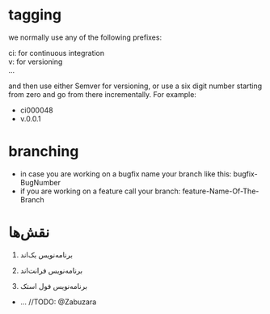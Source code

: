# tagging
we normally use any of the following prefixes: 
    
ci: for continuous integration  
v: for versioning  
...

and then use either Semver for versioning, or use a six digit number starting from zero and go from there incrementally. For example:  
- ci000048  
- v.0.0.1  

# branching
- in case you are working on a bugfix name your branch like this: bugfix-BugNumber  
- if you are working on a feature call your branch: feature-Name-Of-The-Branch

<h1 dir="rtl" align="left">نقش‌ها</h1>
<ol>
    <li>
        <p dir="rtl" align="left">برنامه‌نویس بک‌اند</p>
    </li>
    <li>
        <p dir="rtl" align="left">برنامه‌نویس فرانت‌اند</p>
    </li>
    <li>
        <p dir="rtl" align="left">برنامه‌نویس فول استک</p>
    </li>
</ol>

  - ... //TODO: @Zabuzara
